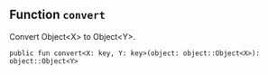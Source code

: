 <a id="0x1_object_convert"></a>

## Function `convert`

Convert Object&lt;X&gt; to Object&lt;Y&gt;.

```move
public fun convert<X: key, Y: key>(object: object::Object<X>): object::Object<Y>
```
